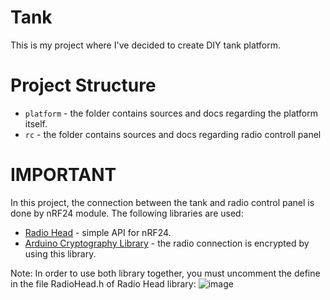 # Tank
This is my project where I've decided to create DIY tank platform.

# Project Structure
* `platform` - the folder contains sources and docs regarding the platform itself.
* `rc` - the folder contains sources and docs regarding radio controll panel

# IMPORTANT
In this project, the connection between the tank and radio control panel is done by nRF24 module.
The following libraries are used:
* [Radio Head](https://www.airspayce.com/mikem/arduino/RadioHead/index.html) - simple API for nRF24.
* [Arduino Cryptography Library](https://rweather.github.io/arduinolibs/index.html) - the radio connection is encrypted by using this library.

Note: In order to use both library together, you must uncomment the define in the file RadioHead.h of Radio Head library:
![image](https://github.com/AlieksieievYurii/Tank/assets/39415360/ddc2b885-8076-42ce-9455-e1e4e8f61235)

